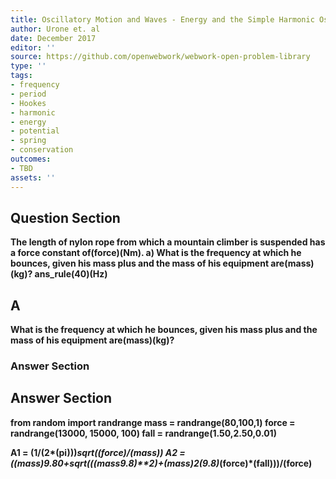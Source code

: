 ```yaml
---
title: Oscillatory Motion and Waves - Energy and the Simple Harmonic Oscillator
author: Urone et. al
date: December 2017
editor: ''
source: https://github.com/openwebwork/webwork-open-problem-library
type: ''
tags:
- frequency
- period
- Hookes
- harmonic
- energy
- potential
- spring
- conservation
outcomes:
- TBD
assets: ''
---
```


## Question Section 

<b>
The length of nylon rope from which a mountain climber is suspended has a force constant of(force)(Nm).
a) What is the frequency at which he bounces, given his mass plus and the mass of his equipment are(mass)(kg)?
ans_rule(40)(Hz)

## A
What is the frequency at which he bounces, given his mass plus and the mass of his equipment are(mass)(kg)?
### Answer Section


## Answer Section

from random import randrange
mass = randrange(80,100,1)
force = randrange(13000, 15000, 100) 
fall = randrange(1.50,2.50,0.01)

A1 = (1/(2*(pi)))*sqrt((force)/(mass))
A2 = ((mass)*9.80+sqrt(((mass*9.8)**2)+(mass)*2*(9.8)*(force)*(fall)))/(force)
